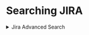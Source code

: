 # Searching JIRA



<details>

<summary>Jira Advanced Search</summary>



## Advanced searching

**On this page**

* [Advanced searching](https://confluence.atlassian.com/jirasoftwareserver085/advanced-searching-981156836.html#Advancedsearching-QueryAdvancedsearching)
* [Understanding advanced searching](https://confluence.atlassian.com/jirasoftwareserver085/advanced-searching-981156836.html#Advancedsearching-Understandingadvancedsearching)
* [Constructing JQL queries](https://confluence.atlassian.com/jirasoftwareserver085/advanced-searching-981156836.html#Advancedsearching-ConstructingJQLqueries)
* [Precedence in JQL queries](https://confluence.atlassian.com/jirasoftwareserver085/advanced-searching-981156836.html#Advancedsearching-parenthesesPrecedenceinJQLqueries)
* [Restricted words and characters](https://confluence.atlassian.com/jirasoftwareserver085/advanced-searching-981156836.html#Advancedsearching-restrictionsRestrictedwordsandcharacters)
* [Performing text searches](https://confluence.atlassian.com/jirasoftwareserver085/advanced-searching-981156836.html#Advancedsearching-textPerformingtextsearches)
* [Reference](https://confluence.atlassian.com/jirasoftwareserver085/advanced-searching-981156836.html#Advancedsearching-referenceReference)
* [Running a saved search](https://confluence.atlassian.com/jirasoftwareserver085/advanced-searching-981156836.html#Advancedsearching-Runningasavedsearch)
* [Next steps](https://confluence.atlassian.com/jirasoftwareserver085/advanced-searching-981156836.html#Advancedsearching-Nextsteps)

**In this section**

* [Advanced searching - fields reference](https://confluence.atlassian.com/jirasoftwareserver085/advanced-searching-fields-reference-981156848.html)
* [Advanced searching - development fields reference](https://confluence.atlassian.com/jirasoftwareserver085/advanced-searching-development-fields-reference-981156849.html)
* [Advanced searching - keywords reference](https://confluence.atlassian.com/jirasoftwareserver085/advanced-searching-keywords-reference-981156850.html)
* [Advanced searching - operators reference](https://confluence.atlassian.com/jirasoftwareserver085/advanced-searching-operators-reference-981156851.html)
* [Advanced searching - functions reference](https://confluence.atlassian.com/jirasoftwareserver085/advanced-searching-functions-reference-981156852.html)

**Related content**

* [Basic searching](https://confluence.atlassian.com/display/JIRASOFTWARESERVER085/Basic+searching)
* [Searching for issues](https://confluence.atlassian.com/display/JIRASOFTWARESERVER085/Searching+for+issues)
* [Working with search results](https://confluence.atlassian.com/display/JIRASOFTWARESERVER085/Working+with+search+results)
* [Advanced searching - keywords reference](https://confluence.atlassian.com/display/JIRASOFTWARESERVER085/Advanced+searching+-+keywords+reference)
* [Advanced searching - fields reference](https://confluence.atlassian.com/display/JIRASOFTWARESERVER085/Advanced+searching+-+fields+reference)
* [Search syntax for text fields](https://confluence.atlassian.com/display/JIRASOFTWARESERVER085/Search+syntax+for+text+fields)
* [Advanced searching - operators reference](https://confluence.atlassian.com/display/JIRASOFTWARESERVER085/Advanced+searching+-+operators+reference)
* [Saving your search as a filter](https://confluence.atlassian.com/display/JIRASOFTWARESERVER085/Saving+your+search+as+a+filter)
* [Customize the team board](https://confluence.atlassian.com/display/JIRASOFTWARESERVER085/Customize+the+team+board)
* [Advanced searching - functions reference](https://confluence.atlassian.com/display/JIRASOFTWARESERVER085/Advanced+searching+-+functions+reference)

**Still need help?**

The Atlassian Community is here for you.

[Ask the community](https://community.atlassian.com/t5/custom/page/page-id/create-post-step-1?add-tags=Jira+Software)

The advanced search allows you to build structured queries using the Jira Query Language (JQL) to search for issues. You can specify criteria that cannot be defined in the quick or basic searches (e.g. `ORDER BY` clause).&#x20;

* If you don't have complex search criteria, you may want to use [quick search](https://confluence.atlassian.com/jirasoftwareserver085/quick-searching-981156830.html) instead.
* If you are not comfortable with the Jira Query Language (JQL), you may want to use [basic search](https://confluence.atlassian.com/jirasoftwareserver085/basic-searching-981156808.html) instead.

Note, JQL is not a database query language, even though it uses SQL-like syntax.&#x20;

_Screenshot: Advanced search_

![](https://confluence.atlassian.com/jirasoftwareserver085/files/981156836/981156837/1/1575972955279/advanced\_search2.png)

### Advanced searching <a href="#advancedsearching-queryadvancedsearching" id="advancedsearching-queryadvancedsearching"></a>

1. Navigate to **Issues** (in header) > **Search for issues**.\

   * If there are existing search criteria, click the **New filter** button to reset the search criteria.
   *   If the basic search is shown instead of the advanced search, click **Advanced** (next to the **Search** button).

       [Why can't I switch between basic and advanced search?](https://confluence.atlassian.com/jirasoftwareserver085/advanced-searching-981156836.html#)

       *
         *
       *
       *
       *
       *
2.  Enter your JQL query. As you type, Jira will offer a list of "auto-complete" suggestions based on the context of your query. Note, auto-complete suggestions only include the first 15 matches, displayed alphabetically, so you may need to enter more text if you can't find a match.

    [Why aren't the auto-complete suggestions being shown?](https://confluence.atlassian.com/jirasoftwareserver085/advanced-searching-981156836.html#)

    *
    *
    *
3. Press Enter or click **Search** to run your query. Your search results will display in the issue navigator.

### Understanding advanced searching <a href="#advancedsearching-understandingadvancedsearching" id="advancedsearching-understandingadvancedsearching"></a>

Read the following topics to learn how to get the most out of advanced searching:

[Constructing JQL queries](https://confluence.atlassian.com/jirasoftwareserver085/advanced-searching-981156836.html#Advancedsearching-ConstructingJQLqueries) | [Precedence in JQL queries](https://confluence.atlassian.com/jirasoftwareserver085/advanced-searching-981156836.html#Advancedsearching-parenthesesPrecedenceinJQLqueries) | [Restricted words and characters](https://confluence.atlassian.com/jirasoftwareserver085/advanced-searching-981156836.html#Advancedsearching-restrictionsRestrictedwordsandcharacters) | [Performing text searches](https://confluence.atlassian.com/jirasoftwareserver085/advanced-searching-981156836.html#Advancedsearching-textPerformingtextsearches)

#### Constructing JQL queries <a href="#advancedsearching-constructingjqlqueries" id="advancedsearching-constructingjqlqueries"></a>

A simple query in JQL (also known as a 'clause') consists of a _field_, followed by an _operator_, followed by one or more _values_ or _functions_. For example:

```
project = "TEST"
```

This query will find all issues in the "TEST" project. It uses the "project" _field_, the EQUALS _operator_, and the _value_ `"TEST"`.

A more complex query might look like this:

```
project = "TEST" AND assignee = currentuser()
```

This query will find all issues in the "TEST" project where the assignee is the currently logged in user. It uses the "project" _field_, the EQUALS _operator_, the _value_ `"TEST",`the "AND" keyword and the "currentuser()" function.

For more information on fields, operators, keywords and functions, see the [Reference section](https://confluence.atlassian.com/jirasoftwareserver085/advanced-searching-981156836.html#Advancedsearching-reference) below.

#### Precedence in JQL queries <a href="#advancedsearching-parenthesesprecedenceinjqlqueries" id="advancedsearching-parenthesesprecedenceinjqlqueries"></a>

Precedence in JQL queries depends on keywords that you use to connect your clauses (a clause being e.g. `project = “Teams in Space”`). The easiest way to look at this is to treat the _AND_ keyword as the one grouping clauses, and _OR_ as the one separating them. The _AND_ keyword takes precedence over other keywords, because it groups clauses together, essentially turning them into one combined clause.

**Example 1**

```
status=resolved AND project=“Teams in Space” OR assignee=captainjoe
```

This query will return all _resolved_ issues from the “Teams in Space” project (clauses grouped by _AND_), and also all existing issues assigned to _captainjoe_. The clause after the _OR_ keyword is treated as separate.

**Example 2**

```
status=resolved OR project="Teams in Space" AND assignee=captainjoe
```

This query, on the other hand, will return _captainjoe’s_ issues from the “Teams in Space” project (clauses grouped by _AND_), and also all existing _resolved_ issues (a clause separated by _OR_).

**Example 3**

```
status=resolved OR projects="Teams in Space" OR assigne=captainjoe
```

When you only use the _OR_ keyword, all clauses will be treated as separate, and equal in terms of precedence.

**Setting the precedence**

You can set precedence in your JQL queries by using parentheses. Parentheses will group certain clauses together and enforce precedence.

**Example 1**

As you can see below, parentheses can turn our example JQL query around. This query would return _resolved_ issues that either belong to the “Teams in Space” project, or are assigned to _captainjoe_.

```
status=resolved AND (project="Teams in Space" OR assignee=captainjoe)
```

**Example 2**

If you used parentheses like in the following example, they wouldn’t have any effect, because the clauses enclosed in parentheses were already connected by _AND_. This query would return the same results with or without the parentheses.

```
(status=resolved AND project="Teams in Space") OR assignee=captainjoe
```

#### Restricted words and characters <a href="#advancedsearching-restrictionsrestrictedwordsandcharacters" id="advancedsearching-restrictionsrestrictedwordsandcharacters"></a>

**Reserved characters**

JQL has a list of reserved characters:

If you wish to use these characters in queries, you need to:

* surround them with quote-marks (you can use either single quote-marks (`'`) or double quote-marks (`"`));\
  **and,**
* if you are searching a **text field** and the character is on the list of [special characters in text searches](https://confluence.atlassian.com/jirasoftwareserver085/search-syntax-for-text-fields-981156853.html), precede them with two backslashes. This will let you run the query that contains a reserved character, but the character itself will be ignored in your query. For more info, see _Special characters_ in [Search syntax for text fields](https://confluence.atlassian.com/jirasoftwareserver085/search-syntax-for-text-fields-981156853.html).

\


For example:

* ```
  version = "[example]"
  ```
* ```
  summary ~ "\\[example\\]"
  ```

**Reserved words**

JQL also has a list of reserved words. These words need to be surrounded by quote-marks (single or double) if you wish to use them in queries.

[Show me...](https://confluence.atlassian.com/jirasoftwareserver085/advanced-searching-981156836.html#)

_Note for Jira administrators: this list is hard coded in the `JqlStringSupportImpl.java` file._

#### Performing text searches <a href="#advancedsearching-textperformingtextsearches" id="advancedsearching-textperformingtextsearches"></a>

You can use Lucene's text-searching features when performing searches on the following fields, using the CONTAINS operator:

Summary, Description, Environment, Comments, custom fields that use the "Free Text Searcher" (i.e. custom fields of the following built-in custom field types: Free Text Field, Text Field, Read-only Text Field).

For more information, see [Search syntax for text fields](https://confluence.atlassian.com/jirasoftwareserver085/search-syntax-for-text-fields-981156853.html).

### Reference <a href="#advancedsearching-referencereference" id="advancedsearching-referencereference"></a>

### Running a saved search <a href="#advancedsearching-runningasavedsearch" id="advancedsearching-runningasavedsearch"></a>

Saved searches (also known as [Saving your search as a filter](https://confluence.atlassian.com/jirasoftwareserver085/saving-your-search-as-a-filter-981156854.html)) are shown in the left panel, when using advanced search. If the left panel is not showing, hover your mouse over the left side of the screen to display it.

To run a filter, e.g. **My Open Issues**, simply click it. The JQL for the advanced search will be set, and the search results will be displayed.

![](https://confluence.atlassian.com/jirasoftwareserver085/files/981156836/981156846/1/1575972956125/saved\_search.png)

### Next steps <a href="#advancedsearching-nextsteps" id="advancedsearching-nextsteps"></a>

Read the following related topics:

* [Searching for issues](https://confluence.atlassian.com/jirasoftwareserver085/searching-for-issues-981156778.html)
* [Basic searching](https://confluence.atlassian.com/jirasoftwareserver085/basic-searching-981156808.html)
* [Search syntax for text fields](https://confluence.atlassian.com/jirasoftwareserver085/search-syntax-for-text-fields-981156853.html)
* [JQL: The most flexible way to search Jira (on the Atlassian blog)](https://blogs.atlassian.com/2013/01/jql-the-most-flexible-way-to-search-jira-14/)
* [Saving your search as a filter](https://confluence.atlassian.com/jirasoftwareserver085/saving-your-search-as-a-filter-981156854.html)
* [Working with search results](https://confluence.atlassian.com/jirasoftwareserver085/working-with-search-results-981156915.html)—find out how to use the issue navigator, export your search results, bulk modify issues, and share your search results.

</details>
